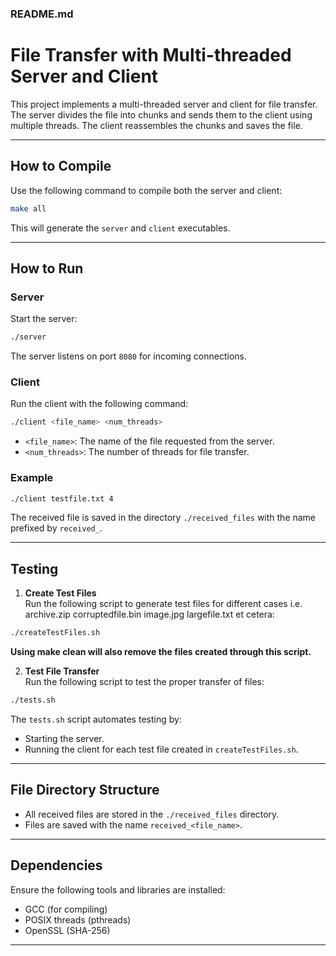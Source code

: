 ### README.md

# File Transfer with Multi-threaded Server and Client

This project implements a multi-threaded server and client for file transfer. The server divides the file into chunks and sends them to the client using multiple threads. The client reassembles the chunks and saves the file.

---

## **How to Compile**

Use the following command to compile both the server and client:
```bash
make all
```

This will generate the `server` and `client` executables.

---

## **How to Run**

### **Server**
Start the server:
```bash
./server
```
The server listens on port `8080` for incoming connections.

### **Client**
Run the client with the following command:
```bash
./client <file_name> <num_threads>
```
- `<file_name>`: The name of the file requested from the server.
- `<num_threads>`: The number of threads for file transfer.

### **Example**
```bash
./client testfile.txt 4 
```

The received file is saved in the directory `./received_files` with the name prefixed by `received_`.

---

## **Testing**

1. **Create Test Files**  
Run the following script to generate test files for different cases i.e. archive.zip corruptedfile.bin image.jpg largefile.txt et cetera:
```bash
./createTestFiles.sh
```
**Using make clean will also remove the files created through this script.**

2. **Test File Transfer**  
Run the following script to test the proper transfer of files:
```bash
./tests.sh
```

The `tests.sh` script automates testing by:
- Starting the server.
- Running the client for each test file created in `createTestFiles.sh`.

---

## **File Directory Structure**
- All received files are stored in the `./received_files` directory.
- Files are saved with the name `received_<file_name>`.

---

## **Dependencies**

Ensure the following tools and libraries are installed:
- GCC (for compiling)
- POSIX threads (pthreads)
- OpenSSL (SHA-256)

---
